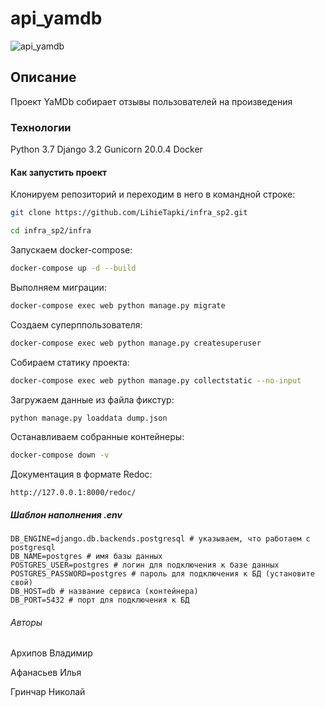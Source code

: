 # api_yamdb
![api_yamdb](https://github.com/LihieTapki/yamdb_final/actions/workflows/yamdb_workflow.yml/badge.svg)

## Описание

Проект YaMDb собирает отзывы пользователей на произведения

### Технологии

Python 3.7 Django 3.2 Gunicorn 20.0.4 Docker

#### Как запустить проект

Клонируем репозиторий и переходим в него в командной строке:

```bash
git clone https://github.com/LihieTapki/infra_sp2.git
```

```bash
cd infra_sp2/infra
```

Запускаем docker-compose:

```bash
docker-compose up -d --build
```

Выполняем миграции:

```bash
docker-compose exec web python manage.py migrate
```

Создаем суперппользователя:

```bash
docker-compose exec web python manage.py createsuperuser
```

Собираем статику проекта:

```bash
docker-compose exec web python manage.py collectstatic --no-input
```

Загружаем данные из файла фикстур:

```bash
python manage.py loaddata dump.json
```

Останавливаем собранные контейнеры:

```bash
docker-compose down -v 
```

Документация в формате Redoc:

```HTTP
http://127.0.0.1:8000/redoc/
```

##### Шаблон наполнения .env

```
DB_ENGINE=django.db.backends.postgresql # указываем, что работаем с postgresql
DB_NAME=postgres # имя базы данных
POSTGRES_USER=postgres # логин для подключения к базе данных
POSTGRES_PASSWORD=postgres # пароль для подключения к БД (установите свой)
DB_HOST=db # название сервиса (контейнера)
DB_PORT=5432 # порт для подключения к БД 
```

###### Авторы

Архипов Владимир

Афанасьев Илья

Гринчар Николай
